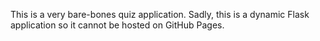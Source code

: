 This is a very bare-bones quiz application.
Sadly, this is a dynamic Flask application so it cannot be hosted on GitHub Pages.

